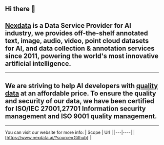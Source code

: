 ## Hi there 👋

## [Nexdata](https://www.nexdata.ai/?source=Github) is a **Data Service Provider** for AI industry, we provides off-the-shelf annotated text, image, audio, video, point cloud datasets for AI, and data collection & annotation services since 2011, powering the world's most innovative artificial intelligence.

------

## We are striving to help AI developers with [quality data](https://www.nexdata.ai/?source=Github) at an affordable price. To ensure the quality and security of our data, we have been certified for ISO/IEC 27001,27701 Information security management and ISO 9001 quality management.

------

You can visit our website for more info: 
| Scope | Url | 
|---|----|
| [https://www.nexdata.ai/?source=Github] |

